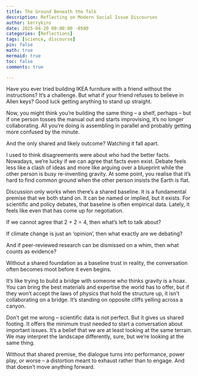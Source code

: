 ```yaml
---
title: The Ground Beneath the Talk
description: Reflecting on Modern Social Issue Discourses
author: kerrykins
date: 2025-04-20 00:00:00 -0500
categories: [Reflections]
tags: [science, discourse]
pin: false
math: true
mermaid: true
toc: false
comments: true

---
```


Have you ever tried building IKEA furniture with a friend without the instructions? It’s a challenge. But what if your friend refuses to believe in Allen keys? Good luck getting anything to stand up straight.

Now, you might think you’re building the same thing – a shelf, perhaps – but if one person tosses the manual out and starts improvising, it’s no longer collaborating. All you’re doing is assembling in parallel and probably getting more confused by the minute. 

And the only shared and likely outcome? Watching it fall apart. 

I used to think disagreements were about who had the better facts. Nowadays, we’re lucky if we can agree that facts even exist. Debate feels less like a clash of ideas and more like arguing over a blueprint while the other person is busy re-inventing gravity. At some point, you realise that it’s hard to find common ground when the other person insists the Earth is flat.

Discussion only works when there’s a shared baseline. It is a fundamental premise that we both stand on. It can be named or implied, but it exists. For scientific and policy debates, that baseline is often empirical data. Lately, it feels like even that has come up for negotiation.

If we cannot agree that 2 + 2 = 4, then what’s left to talk about?

If climate change is just an ‘opinion’, then what exactly are we debating?

And if peer-reviewed research can be dismissed on a whim, then what counts as evidence?

Without a shared foundation as a baseline trust in reality, the conversation often becomes moot before it even begins. 

It’s like trying to build a bridge with someone who thinks gravity is a hoax. You can bring the best materials and expertise the world has to offer, but if they won’t accept the laws of physics that hold the structure up, it isn’t collaborating on a bridge. It’s standing on opposite cliffs yelling across a canyon.

Don’t get me wrong – scientific data is not perfect. But it gives us shared footing. It offers the minimum trust needed to start a conversation about important issues. It’s a belief that we are at least looking at the same terrain. We may interpret the landscape differently, sure, but we’re looking at the same thing.

Without that shared premise, the dialogue turns into performance, power play, or worse – a distortion meant to exhaust rather than to engage. And that doesn’t move anything forward.


